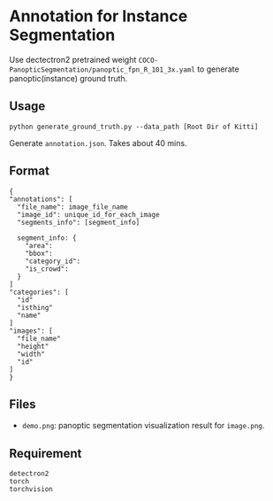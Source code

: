 # Annotation for Instance Segmentation
Use dectectron2 pretrained weight ```COCO-PanopticSegmentation/panoptic_fpn_R_101_3x.yaml``` to generate panoptic(instance) ground truth.
## Usage
```
python generate_ground_truth.py --data_path [Root Dir of Kitti]
```
Generate ```annotation.json```. Takes about 40 mins.
## Format
```
{
"annotations": [
  "file_name": image_file_name
  "image_id": unique_id_for_each_image
  "segments_info": [segment_info]
  
  segment_info: {
    "area":
    "bbox":
    "category_id":
    "is_crowd":
  }
]
"categories": [
  "id"
  "isthing"
  "name"
]
"images": [
  "file_name"
  "height"
  "width"
  "id"
]
}
```
## Files
- ```demo.png```: panoptic segmentation visualization result for ```image.png```. 
## Requirement
```
detectron2
torch
torchvision
```
